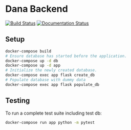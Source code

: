 # Dana Backend

[![Build Status](https://travis-ci.org/DanaCharityProject/backend.svg?branch=AndreiAndMarco)](https://travis-ci.org/DanaCharityProject/backend)
[![Documentation Status](https://readthedocs.org/projects/dana-project-backend-api/badge/?version=latest)](https://dana-project-backend-api.readthedocs.io/en/latest/?badge=latest)

## Setup

```bash
docker-compose build
# Ensure database has started before the application.
docker-compose up -d db
docker-compose up -d app
# Initialize the newly created database.
docker-compose exec app flask create_db
# Populate database with dummy data
docker-compose exec app flask populate_db
```

## Testing

To run a complete test suite including test db:

```bash
docker-compose run app python -m pytest
```
